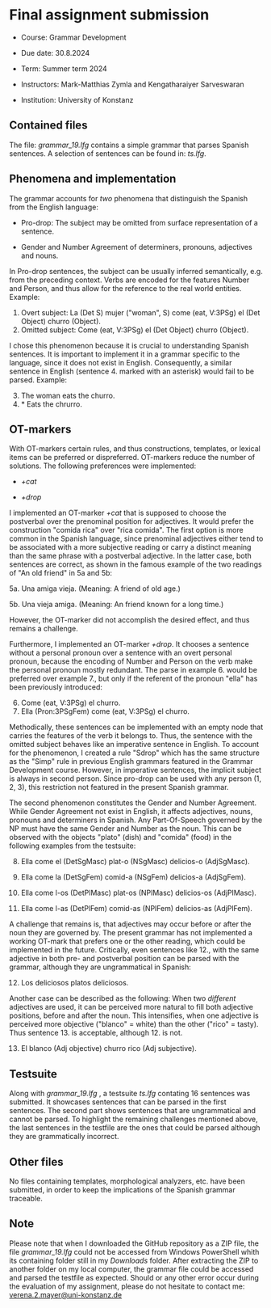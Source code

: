 # Final assignment submission

* Course: Grammar Development

* Due date: 30.8.2024

* Term: Summer term 2024

* Instructors: Mark-Matthias Zymla and Kengatharaiyer Sarveswaran

* Institution: University of Konstanz

## Contained files
The file: _grammar\_19.lfg_ contains a simple grammar that parses Spanish sentences. A selection of sentences can be found in: _ts.lfg_.

## Phenomena and implementation
The grammar accounts for _two_ phenomena that distinguish the Spanish from the English language: 
* Pro-drop: The subject may be omitted from surface representation of a sentence. 
    
* Gender and Number Agreement of determiners, pronouns, adjectives and nouns.

In Pro-drop sentences, the subject can be usually inferred semantically, e.g. from the preceding context. Verbs are encoded for the features Number and Person, and thus allow for the reference to the real world entities. 
Example: 
1. Overt subject: La (Det S) mujer ("woman", S) come (eat, V:3PSg) el (Det Object) churro (Object).
2. Omitted subject: Come (eat, V:3PSg) el (Det Object) churro (Object).

I chose this phenomenon because it is crucial to understanding Spanish sentences. It is important to implement it in a grammar specific to the language, since it does not exist in English. Consequently, a similar sentence in English (sentence 4. marked with an asterisk) would fail to be parsed. Example: 

3. The woman eats the churro.
4. \* Eats the chrurro. 

## OT-markers

With OT-markers certain rules, and thus constructions, templates, or
lexical items can be preferred or dispreferred. OT-markers reduce the number of solutions.
The following preferences were implemented:

* _+cat_

* _+drop_

I implemented an OT-marker _+cat_ that is supposed to choose the postverbal over the prenominal position for adjectives. It would prefer the construction "comida rica" over "rica comida". The first option is more common in the Spanish language, since prenominal adjectives either tend to be associated with a more subjective reading or carry a distinct meaning than the same phrase with a postverbal adjective.
In the latter case, both sentences are correct, as shown in the famous example of the two readings of "An old friend" in 5a and 5b:

5a. Una amiga vieja. (Meaning: A friend of old age.)

5b. Una vieja amiga. (Meaning: An friend known for a long time.)

However, the OT-marker did not accomplish the desired effect, and thus remains a challenge.


Furthermore, I implemented an OT-marker _+drop_. It chooses a sentence without a personal pronoun over a sentence with an overt personal pronoun, because the encoding of Number and Person on the verb make the personal pronoun mostly redundant. The parse in example 6. would be preferred over example 7., but only if the referent of the pronoun "ella" has been previously introduced:

6. Come (eat, V:3PSg) el churro.
7. Ella (Pron:3PSgFem) come (eat, V:3PSg) el churro.

Methodically, these sentences can be implemented with an empty node that carries the features of the verb it belongs to.  Thus, the sentence with the omitted subject behaves like an imperative sentence in English. To account for the phenomenon, I created a rule "Sdrop" which has the same structure as the "Simp" rule in previous English grammars featured in the Grammar Development course. However, in imperative sentences, the implicit subject is always in second person. Since pro-drop can be used with any person (1, 2, 3), this restriction not featured in the present Spanish grammar.


The second phenomenon constitutes the Gender and Number Agreement. While Gender Agreement not exist in English, it affects adjectives, nouns, pronouns and determiners in Spanish. Any Part-Of-Speech governed by the NP must have the same Gender and Number as the noun. This can be observed with the objects "plato" (dish) and "comida" (food) in the following examples from the testsuite:

8.  Ella come el (DetSgMasc) plat-o (NSgMasc) delicios-o (AdjSgMasc).

9. Ella come la (DetSgFem) comid-a (NSgFem) delicios-a (AdjSgFem).

10. Ella come l-os (DetPlMasc) plat-os (NPlMasc) delicios-os (AdjPlMasc).

11. Ella come l-as (DetPlFem) comid-as (NPlFem) delicios-as (AdjPlFem).

A challenge that remains is, that adjectives may occur before or after the noun they are governed by. The present grammar has not implemented a working OT-mark that prefers one or the other reading, which could be implemented in the future. Critically, even sentences like 12., with the same adjective in both pre- and postverbal position can be parsed with the grammar, although they are ungrammatical in Spanish: 

12. Los deliciosos platos deliciosos.

Another case can be described as the following: When two _different_ adjectives are used, it can be perceived more natural to fill both adjective positions, before and after the noun. This intensifies, when one adjective is perceived more objective ("blanco" = white) than the other ("rico" = tasty). Thus sentence 13. is acceptable, although 12. is not.

13. El blanco (Adj objective) churro rico (Adj subjective).

## Testsuite 

Along with _grammar\_19.lfg_ , a testsuite _ts.lfg_ contating 16 sentences was submitted. It showcases sentences that can be parsed in the first sentences. The second part shows sentences that are ungrammatical and cannot be parsed. To highlight the remaining challenges mentioned above, the last sentences in the testfile are the ones that could be parsed although they are grammatically incorrect.

## Other files

No files containing templates, morphological analyzers, etc. have been submitted, in order to keep the implications of the Spanish grammar traceable.

## Note

Please note that when I downloaded the GitHub repository as a ZIP file, the file _grammar\_19.lfg_ could not be accessed from Windows PowerShell whith its containing folder still in my _Downloads_ folder. After extracting the ZIP to another folder on my local computer, the grammar file could be accessed and parsed the testfile as expected. Should or any other error occur during the evaluation of my assignment, please do not hesitate to contact me: verena.2.mayer@uni-konstanz.de
